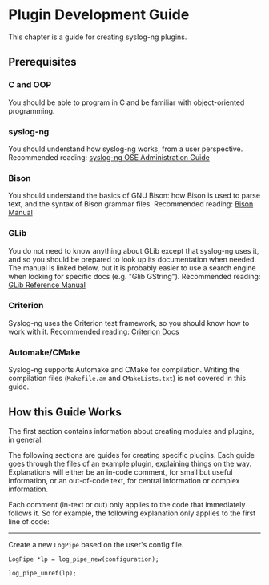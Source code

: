 # Plugin Development Guide

This chapter is a guide for creating syslog-ng plugins.

## Prerequisites

### C and OOP
You should be able to program in C and be familiar with object-oriented programming.

### syslog-ng
You should understand how syslog-ng works, from a user perspective.
Recommended reading: [syslog-ng OSE Administration Guide](https://www.syslog-ng.com/technical-documents/list/syslog-ng-open-source-edition/)

### Bison
You should understand the basics of GNU Bison: how Bison is used to parse text, and the syntax of Bison grammar files.
Recommended reading: [Bison Manual](https://www.gnu.org/software/bison/manual/)

### GLib
You do not need to know anything about GLib except that syslog-ng uses it, and so you should be prepared to look up its documentation when needed. The manual is linked below, but it is probably easier to use a search engine when looking for specific docs (e.g. "Glib GString").
Recommended reading: [GLib Reference Manual](https://developer.gnome.org/glib/)

### Criterion
Syslog-ng uses the Criterion test framework, so you should know how to work with it.
Recommended reading: [Criterion Docs](https://criterion.readthedocs.io/)

### Automake/CMake
Syslog-ng supports Automake and CMake for compilation. Writing the compilation files (`Makefile.am` and `CMakeLists.txt`) is not covered in this guide.

## How this Guide Works

The first section contains information about creating modules and plugins, in general.

The following sections are guides for creating specific plugins. Each guide goes through the files of an example plugin, explaining things on the way. Explanations will either be an in-code comment, for small but useful information, or an out-of-code text, for central information or complex information.

Each comment (in-text or out) only applies to the code that immediately follows it. So for example, the following explanation only applies to the first line of code:

---

Create a new `LogPipe` based on the user's config file.

```
LogPipe *lp = log_pipe_new(configuration);

log_pipe_unref(lp);
```
